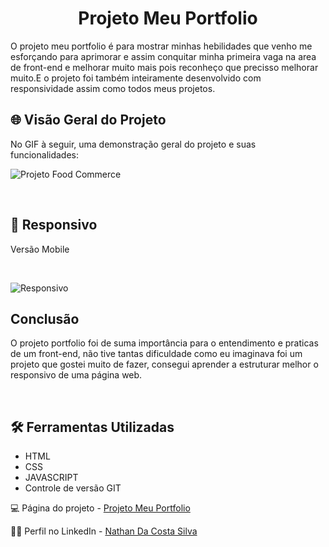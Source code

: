 <h1 align="center"><strong>Projeto Meu Portfolio</strong></h1>
<p>O projeto meu portfolio é para mostrar minhas  hebilidades que venho me esforçando para aprimorar e assim conquitar minha primeira vaga na area de front-end e melhorar muito mais pois reconheço que precisso melhorar muito.E o projeto foi também inteiramente desenvolvido com responsividade assim como todos meus projetos.
<br>

<h2>🌐 Visão Geral do Projeto</h2>
<p>No GIF à seguir, uma demonstração geral do projeto e suas funcionalidades: </p>

![Projeto Food Commerce](./src/image/readme/visaoGeral.gif)

<br>

<h2>📱 Responsivo</h2>
<p>Versão Mobile</p>
<br>

![Responsivo](./src/image/readme/visaoResponsivo.gif)

<h2>Conclusão</h2>
<p>O projeto portfolio foi de suma importância para o entendimento e praticas de um front-end, não tive tantas dificuldade como eu imaginava foi um projeto que gostei muito de fazer, consegui aprender a estruturar melhor o responsivo de uma página web.</p>
<br>

<h2>🛠️ Ferramentas Utilizadas</h2>

- HTML  
- CSS
- JAVASCRIPT
- Controle de versão GIT

💻 Página do projeto -  [Projeto Meu Portfolio](https://github.com/NathanCosta-S/portfolio02)

🙋‍♂️ Perfil no LinkedIn - [Nathan Da Costa Silva](https://www.linkedin.com/in/nathan-da-costa-silva-1905b2292/)
